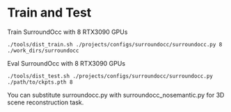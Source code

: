 # Train and Test

Train SurroundOcc with 8 RTX3090 GPUs 
```
./tools/dist_train.sh ./projects/configs/surroundocc/surroundocc.py 8  ./work_dirs/surroundocc
```

Eval SurroundOcc with 8 RTX3090 GPUs
```
./tools/dist_test.sh ./projects/configs/surroundocc/surroundocc.py ./path/to/ckpts.pth 8
```

You can substitute surroundocc.py with surroundocc_nosemantic.py for 3D scene reconstruction task.
